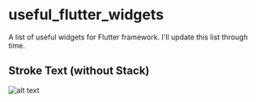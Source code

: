 # useful_flutter_widgets

A list of useful widgets for Flutter framework. I'll update this list through time.

## Stroke Text (without Stack)

![alt text]([[http://url/to/img.png](https://pasteboard.co/7GmPJfomvbFE.png](https://gcdnb.pbrd.co/images/7GmPJfomvbFE.png?o=1)))
